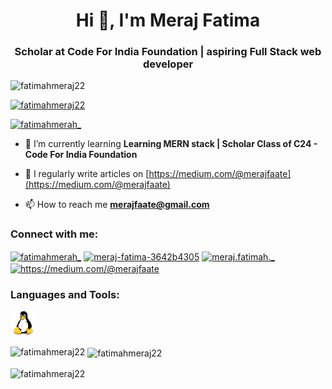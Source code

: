 <h1 align="center">Hi 👋, I'm Meraj Fatima</h1>
<h3 align="center">Scholar at Code For India Foundation | aspiring Full Stack web developer</h3>

<p align="left"> <img src="https://komarev.com/ghpvc/?username=fatimahmeraj22&label=Profile%20views&color=0e75b6&style=flat" alt="fatimahmeraj22" /> </p>

<p align="left"> <a href="https://github.com/ryo-ma/github-profile-trophy"><img src="https://github-profile-trophy.vercel.app/?username=fatimahmeraj22" alt="fatimahmeraj22" /></a> </p>

<p align="left"> <a href="https://twitter.com/fatimahmerah_" target="blank"><img src="https://img.shields.io/twitter/follow/fatimahmerah_?logo=twitter&style=for-the-badge" alt="fatimahmerah_" /></a> </p>

- 🌱 I’m currently learning **Learning MERN stack | Scholar Class of C24 - Code For India Foundation**

- 📝 I regularly write articles on [https://medium.com/@merajfaate](https://medium.com/@merajfaate)

- 📫 How to reach me **merajfaate@gmail.com**

<h3 align="left">Connect with me:</h3>
<p align="left">
<a href="https://twitter.com/fatimahmerah_" target="blank"><img align="center" src="https://raw.githubusercontent.com/rahuldkjain/github-profile-readme-generator/master/src/images/icons/Social/twitter.svg" alt="fatimahmerah_" height="30" width="40" /></a>
<a href="https://linkedin.com/in/meraj-fatima-3642b4305" target="blank"><img align="center" src="https://raw.githubusercontent.com/rahuldkjain/github-profile-readme-generator/master/src/images/icons/Social/linked-in-alt.svg" alt="meraj-fatima-3642b4305" height="30" width="40" /></a>
<a href="https://instagram.com/meraj.fatimah._" target="blank"><img align="center" src="https://raw.githubusercontent.com/rahuldkjain/github-profile-readme-generator/master/src/images/icons/Social/instagram.svg" alt="meraj.fatimah._" height="30" width="40" /></a>
<a href="https://medium.com/https://medium.com/@merajfaate" target="blank"><img align="center" src="https://raw.githubusercontent.com/rahuldkjain/github-profile-readme-generator/master/src/images/icons/Social/medium.svg" alt="https://medium.com/@merajfaate" height="30" width="40" /></a>
</p>
<h3 align="left">Languages and Tools:</h3>
<img src="https://raw.githubusercontent.com/devicons/devicon/master/icons/linux/linux-original.svg" alt="linux" width="40" height="40"/> </a> <a src="https://raw.githubusercontent.com/devicons/devicon/master/icons/nodejs/nodejs-original-wordmark.svg" alt="nodejs" width="40" height="40"/> </a> </p>

<p><img align="left" src="https://github-readme-stats.vercel.app/api/top-langs?username=fatimahmeraj22&show_icons=true&locale=en&layout=compact" alt="fatimahmeraj22" /></p>

<p>&nbsp;<img align="center" src="https://github-readme-stats.vercel.app/api?username=fatimahmeraj22&show_icons=true&locale=en" alt="fatimahmeraj22" /></p>

<p><img align="center" src="https://github-readme-streak-stats.herokuapp.com/?user=fatimahmeraj22&" alt="fatimahmeraj22" /></p>
